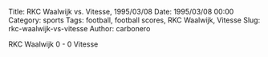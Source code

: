 Title: RKC Waalwijk vs. Vitesse, 1995/03/08
Date: 1995/03/08 00:00
Category: sports
Tags: football, football scores, RKC Waalwijk, Vitesse
Slug: rkc-waalwijk-vs-vitesse
Author: carbonero


RKC Waalwijk 0 - 0 Vitesse
